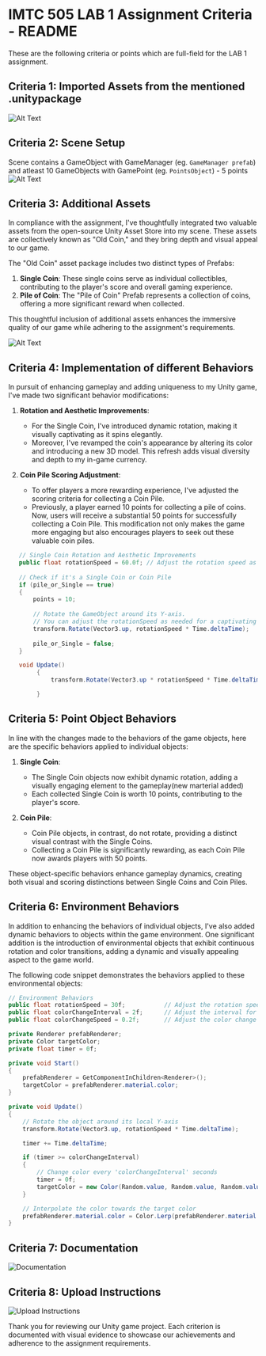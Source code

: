 # IMTC 505 LAB 1 Assignment Criteria - README

These are the following criteria or points which are full-field for the LAB 1 assignment.

## Criteria 1: Imported Assets from the mentioned .unitypackage

![Alt Text](https://res.cloudinary.com/dolt8nnzc/image/upload/v1695172810/image1_obbxxi.png)

## Criteria 2: Scene Setup
Scene contains a GameObject with GameManager (eg. `GameManager prefab`) and atleast 10 GameObjects with GamePoint (eg. `PointsObject`) - 5 points
![Alt Text](https://res.cloudinary.com/dolt8nnzc/image/upload/v1695173152/image2_jdx6it.png)

## Criteria 3: Additional Assets

In compliance with the assignment, I've thoughtfully integrated two valuable assets from the open-source Unity Asset Store into my scene. These assets are collectively known as "Old Coin," and they bring depth and visual appeal to our game. 

The "Old Coin" asset package includes two distinct types of Prefabs: 
1. **Single Coin**: These single coins serve as individual collectibles, contributing to the player's score and overall gaming experience.
2. **Pile of Coin**: The "Pile of Coin" Prefab represents a collection of coins, offering a more significant reward when collected.

This thoughtful inclusion of additional assets enhances the immersive quality of our game while adhering to the assignment's requirements.

![Alt Text](https://res.cloudinary.com/dolt8nnzc/image/upload/v1695173814/image3_csi0nl.png)

## Criteria 4: Implementation of different Behaviors

In pursuit of enhancing gameplay and adding uniqueness to my Unity game, I've made two significant behavior modifications:

1. **Rotation and Aesthetic Improvements**:
   - For the Single Coin, I've introduced dynamic rotation, making it visually captivating as it spins elegantly.
   - Moreover, I've revamped the coin's appearance by altering its color and introducing a new 3D model. This refresh adds visual diversity and depth to my in-game currency.

2. **Coin Pile Scoring Adjustment**:
   - To offer players a more rewarding experience, I've adjusted the scoring criteria for collecting a Coin Pile.
   - Previously, a player earned 10 points for collecting a pile of coins. Now, users will receive a substantial 50 points for successfully collecting a Coin Pile. This modification not only makes the game more engaging but also encourages players to seek out these valuable coin piles.

```csharp
   // Single Coin Rotation and Aesthetic Improvements
   public float rotationSpeed = 60.0f; // Adjust the rotation speed as needed.
   
   // Check if it's a Single Coin or Coin Pile
   if (pile_or_Single == true)
   {
       points = 10;
       
       // Rotate the GameObject around its Y-axis.
       // You can adjust the rotationSpeed as needed for a captivating effect.
       transform.Rotate(Vector3.up, rotationSpeed * Time.deltaTime);
       
       pile_or_Single = false;
   }

   void Update()
        {
            transform.Rotate(Vector3.up * rotationSpeed * Time.deltaTime * 2);

        }
```
## Criteria 5: Point Object Behaviors


In line with the changes made to the behaviors of the game objects, here are the specific behaviors applied to individual objects:

1. **Single Coin**:
   - The Single Coin objects now exhibit dynamic rotation, adding a visually engaging element to the gameplay(new marterial added)
   - Each collected Single Coin is worth 10 points, contributing to the player's score.

2. **Coin Pile**:
   - Coin Pile objects, in contrast, do not rotate, providing a distinct visual contrast with the Single Coins.
   - Collecting a Coin Pile is significantly rewarding, as each Coin Pile now awards players with 50 points.

These object-specific behaviors enhance gameplay dynamics, creating both visual and scoring distinctions between Single Coins and Coin Piles.



## Criteria 6: Environment Behaviors

In addition to enhancing the behaviors of individual objects, I've also added dynamic behaviors to objects within the game environment. One significant addition is the introduction of environmental objects that exhibit continuous rotation and color transitions, adding a dynamic and visually appealing aspect to the game world.

The following code snippet demonstrates the behaviors applied to these environmental objects:

```csharp
// Environment Behaviors
public float rotationSpeed = 30f;           // Adjust the rotation speed as needed.
public float colorChangeInterval = 2f;      // Adjust the interval for color changes.
public float colorChangeSpeed = 0.2f;       // Adjust the color change speed as needed.

private Renderer prefabRenderer;
private Color targetColor;
private float timer = 0f;

private void Start()
{
    prefabRenderer = GetComponentInChildren<Renderer>();
    targetColor = prefabRenderer.material.color;
}

private void Update()
{
    // Rotate the object around its local Y-axis
    transform.Rotate(Vector3.up, rotationSpeed * Time.deltaTime);

    timer += Time.deltaTime;

    if (timer >= colorChangeInterval)
    {
        // Change color every 'colorChangeInterval' seconds
        timer = 0f;
        targetColor = new Color(Random.value, Random.value, Random.value);
    }

    // Interpolate the color towards the target color
    prefabRenderer.material.color = Color.Lerp(prefabRenderer.material.color, targetColor, colorChangeSpeed * Time.deltaTime);
}
```


## Criteria 7: Documentation

![Documentation](images/documentation.png)

## Criteria 8: Upload Instructions

![Upload Instructions](images/upload-instructions.png)

Thank you for reviewing our Unity game project. Each criterion is documented with visual evidence to showcase our achievements and adherence to the assignment requirements.
